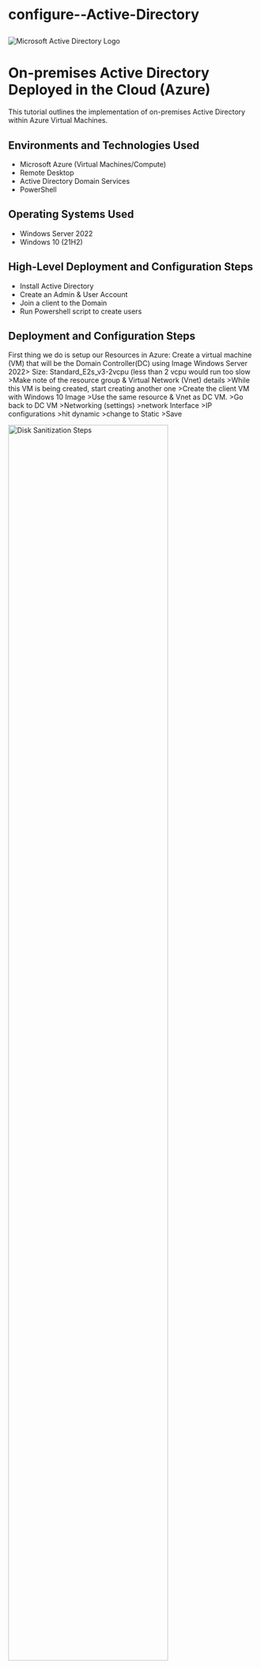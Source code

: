 # configure--Active-Directory<p align="center">
<img src="https://i.imgur.com/pU5A58S.png" alt="Microsoft Active Directory Logo"/>
</p>

<h1>On-premises Active Directory Deployed in the Cloud (Azure)</h1>
This tutorial outlines the implementation of on-premises Active Directory within Azure Virtual Machines.<br />


<h2>Environments and Technologies Used</h2>

- Microsoft Azure (Virtual Machines/Compute)
- Remote Desktop
- Active Directory Domain Services
- PowerShell

<h2>Operating Systems Used </h2>

- Windows Server 2022
- Windows 10 (21H2)

<h2>High-Level Deployment and Configuration Steps</h2>

- Install Active Directory
- Create an Admin & User Account
- Join a client to the Domain
- Run Powershell script to create users

<h2>Deployment and Configuration Steps</h2>

First thing we do is setup our Resources in Azure:
Create a virtual machine (VM) that will be the Domain Controller(DC) using Image Windows Server 2022> Size: Standard_E2s_v3-2vcpu (less than 2 vcpu would run too slow >Make note of the resource group & Virtual Network (Vnet) details >While this VM is being created, start creating another one >Create the client VM with Windows 10 Image >Use the same resource & Vnet as DC VM. >Go back to DC VM >Networking (settings) >network Interface >IP configurations >hit dynamic >change to Static >Save


<p>
<img src="https://i.imgur.com/I4p2OQv.png" height="80%" width="80%" alt="Disk Sanitization Steps"/>
</p>
<p>
After setting up the Virtual Machines in Azure, remote desktop into the DC fisrt by entering the public IP address (obtained from Azure VM details). Once logged in, you're greeted by the Server Manager Dashboard. 
In server manager >Configure This local server (The #1 option) >Add Roles & Features (The #2 Option) >Role based or feature based Installation >Select a server from the server pool (DC1 is highlighted >select Active Directory Domain Services >next on all dependencies screens >Install >close once complete.
Click on the yellow warning flag sign in top right corner >Promote this server to a domain controller >New Forest >Name the Domain (can be any; mydomain.com for this lab) >Check the DNS & GC box & select your password >In additional options, type domain name (mydomain) >Install. RDP session will end as the system restarts.
Upon restart, log backin w/the domain FQDN (Fully Qualified Domain Name) you setup the the Server with.

</p>
<br />

<p>
<img src="https://i.imgur.com/c1fllux.png" height="80%" width="80%" alt="Disk Sanitization Steps"/>
</p>
<p>
Tools (Upper right corner)>Users & PCs
(Organizational Units in Active Directories are like folders) Click on domain >New >OU >Create an OU named “_ADMINS” & another named “_EMPLOYEES” (Done this way so that it stands out to you, but not normally the case)
Click on new OU Admins >New > User> Create an Admin User & make note of the login name (I created Paulie Penne as Admin)
Make this user Admin: Right-click user >Properties >Member of >Add >enter “Domain” >check names >Domain Admins >ok >Apply >Ok.
Click on new OU Employees >New > User> Create a User & make note of the login name (I created Larry Lasagna as a user)
At CMD prompt>logoff Logs off 
Log back in as the Administrator and confirm with CMD Prompt, whoami.

</p>
<br />

<p>
<img src="https://i.imgur.com/CauPgvc.png" height="80%" width="80%" alt="Disk Sanitization Steps"/>
</p>
<p>
To be part of a domain, you must use the Domain Controller’s DNS server instead of a regular DNS server.
To join a domain, in Azure, get the Private IP address of the Domain Controller (DC-1 in my case) (Networking tab >NIC Private IP >Copy), Go to Client (Client-1 in my case) RDP, Networking >click on network Interface >DNS Servers under settings >Change DNS Servers to custom >enter the NIC Private IP copied from DC-1.
Restart Client-1. Copy Client-1 Public IP & re-launch RDP.
Go to Client-1 system settings (right click Start menu >System >Settings >Rename this PC Advanced >In Computer name Tab, hit Change >Member of >Domain >enter domain name (mydomain.com) >enter credentials >close all tabs so it can restart.
Copy the public IP again & re-launch RDP. Login with Admin credentials.
</p>
<br />

<p>
<img src="https://i.imgur.com/PIG8Em9.png" height="80%" width="80%" alt="Disk Sanitization Steps"/>
</p>
<p>
This script will create 1000 users in the _Employees OU created earlier with Password1 as their default password. Once logged in to the Domain Controller, Search >Powershell_ISE >right-click to run as Admin >Create a new file >Paste the script contents >Run the script. Once complete, we can get the credentials of any of the created users and login as a way to familiarize ourself with the system.

</p>
<br />
